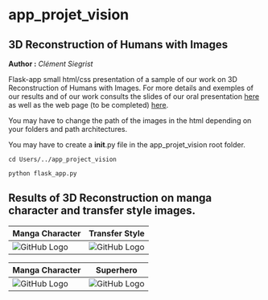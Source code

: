 # app_projet_vision
## 3D Reconstruction of Humans with Images

**Author :** *Clément Siegrist*

Flask-app small html/css presentation of a sample of our work on 3D Reconstruction of Humans with Images. For more details and exemples of our results
and of our work consults the slides of our oral presentation [here](https://github.com/clementsiegrist/app_projet_vision/blob/main/Grand_Projet_Vision_final-compressed.pdf) as well as the web page (to be completed) [here](http://clemsiegia.pythonanywhere.com/).

You may have to change the path of the images in the html depending on your folders and path architectures. 

You may have to create a __init__.py file in the app_projet_vision root folder.

```
cd Users/../app_project_vision
```

```
python flask_app.py
```

## Results of 3D Reconstruction on manga character and transfer style images.

Manga Character | Transfer Style
------------ | -------------
![GitHub Logo](https://github.com/clementsiegrist/app_projet_vision/blob/main/static/thor/Capture%20d%E2%80%99e%CC%81cran%202021-01-25%20a%CC%80%2014.54.05.png) | ![GitHub Logo](https://github.com/clementsiegrist/app_projet_vision/blob/main/static/transfer/ts_blue.png)

Manga Character | Superhero
------------ | -------------
![GitHub Logo](https://github.com/clementsiegrist/app_projet_vision/blob/main/static/thor/Capture%20d%E2%80%99e%CC%81cran%202021-01-25%20a%CC%80%2013.30.57.png) | ![GitHub Logo](https://github.com/clementsiegrist/app_projet_vision/blob/main/static/thor/Capture%20d%E2%80%99e%CC%81cran%202021-01-25%20a%CC%80%2014.58.50.png)

